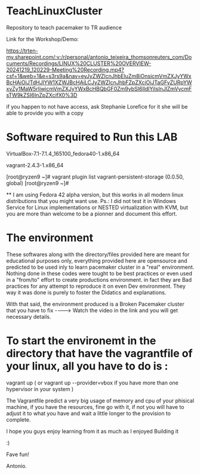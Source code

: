 # TeachLinuxCluster
Repository to teach pacemaker to TR audience

Link for the Workshop/Demo: 

https://trten-my.sharepoint.com/:v:/r/personal/antonio_teixeira_thomsonreuters_com/Documents/Recordings/LINUX%20CLUSTER%20OVERVIEW-20241219_120229-Meeting%20Recording.mp4?csf=1&web=1&e=s3rs9a&nav=eyJyZWZlcnJhbEluZm8iOnsicmVmZXJyYWxBcHAiOiJTdHJlYW1XZWJBcHAiLCJyZWZlcnJhbFZpZXciOiJTaGFyZURpYWxvZy1MaW5rIiwicmVmZXJyYWxBcHBQbGF0Zm9ybSI6IldlYiIsInJlZmVycmFsTW9kZSI6InZpZXcifX0%3D

if you happen to not have access, ask Stephanie Lorefice for it she will be able to provide you with a copy

# Software required to Run this LAB

  VirtualBox-7.1-7.1.4_165100_fedora40-1.x86_64

  vagrant-2.4.3-1.x86_64

  [root@ryzen9 ~]# vagrant plugin list
  vagrant-persistent-storage (0.0.50, global)
  [root@ryzen9 ~]#

  ** I am using Fedora 42 alpha version, but this works in all modern linux distributions that you might want use.
  Ps.: I did not test it in Windows Service for Linux implementations or NESTED virtualization with KVM, but you are more than welcome to be a pionner and document this effort.

  # The environment

  These softwares along with the directory/files provided here are meant for educational purposes only, everything provided here are opensource and predicted to be used inly to learn pacemaker cluster in a "real" environment.
  Nothing done in these codes were tought to be best practices or even used in a "from/to" effort to create productions environment. in fact they are Bad practices for any attempt to reproduce it on even Dev environment. 
  They way it was done is purely to foster the Didatics and explanations.

  With that said, the environment produced is a Broken Pacemaker cluster that you have to fix ----> Watch the video in the link and you will get necessary details.

  # To start the environemt in the directory that have the vagrantfile of your linux, all you have to do is :

  vagrant up ( or vagrant up --provider=vbox if you have more than one hypervisor in your system )

The Vagrantfile predict a very big usage of memory and cpu of your phisical machine, if you have the resources, fine go with it, if not you will have to adjust it to what you have and wait a little longer to the provision to complete.


I hope you guys enjoy learning from it as much as I enjoyed Building it

:)

Fave fun!

Antonio.

  

